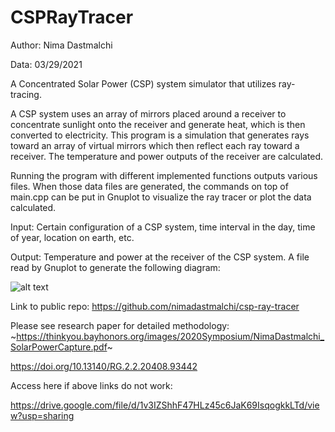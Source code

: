 # CSPRayTracer
Author: Nima Dastmalchi

Data: 03/29/2021

A Concentrated Solar Power (CSP) system simulator that utilizes ray-tracing. 

A CSP system uses an array of mirrors placed around a receiver to concentrate
sunlight onto the receiver and generate heat, which is then converted to
electricity. This program is a simulation that generates rays toward an array
of virtual mirrors which then reflect each ray toward a receiver. The temperature
and power outputs of the receiver are calculated.

Running the program with different implemented functions outputs various files.
When those data files are generated, the commands on top of main.cpp can be put
in Gnuplot to visualize the ray tracer or plot the data calculated.

Input: Certain configuration of a CSP system, time interval in the day, time of
year, location on earth, etc.

Output: Temperature and power at the receiver of the CSP system. A file read by
Gnuplot to generate the following diagram:

![alt text](https://github.com/nimadastmalchi/csp-ray-tracer/blob/main/gnuplot-example-output.png?raw=true)

Link to public repo: https://github.com/nimadastmalchi/csp-ray-tracer

Please see research paper for detailed methodology:
~https://thinkyou.bayhonors.org/images/2020Symposium/NimaDastmalchi_SolarPowerCapture.pdf~

https://doi.org/10.13140/RG.2.2.20408.93442

Access here if above links do not work:

https://drive.google.com/file/d/1v3IZShhF47HLz45c6JaK69IsqogkkLTd/view?usp=sharing


